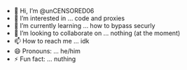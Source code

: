 - 👋 Hi, I’m @unCENSORED06
- 👀 I’m interested in ... code and proxies
- 🌱 I’m currently learning ... how to bypass securly
- 💞️ I’m looking to collaborate on ... nothing (at the moment)
- 📫 How to reach me ... idk
- 😄 Pronouns: ... he/him
- ⚡ Fun fact: ... nuthing

<!---
unCENSORED06/unCENSORED06 is a ✨ special ✨ repository because its `README.md` (this file) appears on your GitHub profile.
You can click the Preview link to take a look at your changes.
--->
